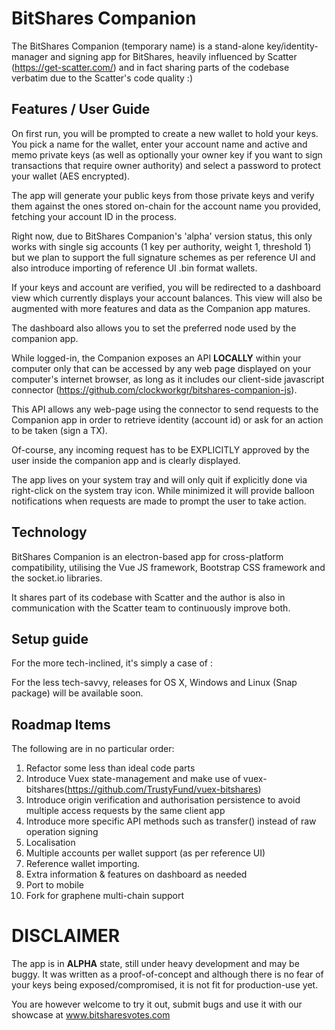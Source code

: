 # BitShares Companion

The BitShares Companion (temporary name) is a stand-alone key/identity-manager and signing app for BitShares, heavily influenced by Scatter (https://get-scatter.com/) and in fact sharing parts of the codebase verbatim due to the Scatter's code quality :)

## Features / User Guide

On first run, you will be prompted to create a new wallet to hold your keys. You pick a name for the wallet, enter your account name and active and memo private keys (as well as optionally your owner key if you want to sign transactions that require owner authority) and select a password to protect your wallet (AES encrypted).

The app will generate your public keys from those private keys and verify them against the ones stored on-chain for the account name you provided, fetching your account ID in the process.

Right now, due to BitShares Companion's 'alpha' version status, this only works with single sig accounts (1 key per authority, weight 1, threshold 1) but we plan to support the full signature schemes as per reference UI and also introduce importing of reference UI .bin format wallets.

If your keys and account are verified, you will be redirected to a dashboard view which currently displays your account balances. This view will also be augmented with more features and data as the Companion app matures. 

The dashboard also allows you to set the preferred node used by the companion app.

While logged-in, the Companion exposes an API **LOCALLY** within your computer only that can be accessed by any web page displayed on your computer's internet browser, as long as it includes our client-side javascript connector (https://github.com/clockworkgr/bitshares-companion-js).

This API allows any web-page using the connector to send requests to the Companion app in order to retrieve identity (account id) or ask for an action to be taken (sign a TX).

Of-course, any incoming request has to be EXPLICITLY approved by the user inside the companion app and is clearly displayed.

The app lives on your system tray and will only quit if explicitly done via right-click on the system tray icon. While minimized it will provide balloon notifications when requests are made to prompt the user to take action.

## Technology

BitShares Companion is an electron-based app for cross-platform compatibility, utilising the Vue JS framework, Bootstrap CSS framework and the socket.io libraries.

It shares part of its codebase with Scatter and the author is also in communication with the Scatter team to continuously improve both.

## Setup guide

For the more tech-inclined, it's simply a case of :

For the less tech-savvy, releases for OS X, Windows and Linux (Snap package) will be available soon.

## Roadmap Items

The following are in no particular order:

1. Refactor some less than ideal code parts
2. Introduce Vuex state-management and make use of vuex-bitshares(https://github.com/TrustyFund/vuex-bitshares)
3. Introduce origin verification and authorisation persistence to avoid multiple access requests by the same client app
4. Introduce more specific API methods such as transfer() instead of raw operation signing
5. Localisation
6. Multiple accounts per wallet support (as per reference UI)
7. Reference wallet importing.
8. Extra information & features on dashboard as needed
9. Port to mobile
10. Fork for graphene multi-chain support

# DISCLAIMER

The app is in **ALPHA** state, still under heavy development and may be buggy. It was written as a proof-of-concept and although there is no fear of your keys being exposed/compromised, it is not fit for production-use yet.

You are however welcome to try it out, submit bugs and use it with our showcase at www.bitsharesvotes.com
